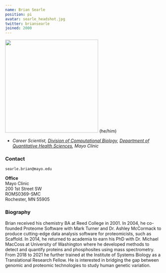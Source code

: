 ```yaml
---
name: Brian Searle
position: pi
avatar: searle_headshot.jpg
twitter: briansearle
joined: 2000
---
```


<img width="300" src="{{site.baseurl}}/images/people/{{page.avatar}}" data-action="zoom">
(he/him)

- _Career Scientist, [Division of Computational Biology](https://www.mayo.edu/research/departments-divisions/computational-biology/overview), [Department of Quantitative Health Sciences](https://www.mayo.edu/research/departments-divisions/quantitative-health-sciences/overview), Mayo Clinic_<br>


### Contact

<i class="fa fa-envelope-o"></i> `searle.brian@mayo.edu`

**Office**<br>
Mayo Clinic<br>
200 1st Street SW<br>
ROMS0369-SMC<br>
Rochester, MN  55905

### Biography

Brian received his chemistry BA at Reed College in 2001. In 2004, he co-founded Proteome Software with Mark Turner and Dr. Ashley McCormack to produce cutting-edge data analysis software for proteomicists, such as Scaffold. In 2014, he returned to academia to earn his PhD with Dr. Michael MacCoss at University of Washington where he developed methods to detect and quantify proteins and phosphosites using mass spectrometry. From 2018 to 2021 he further trained at the Institute of Systems Biology as a Translational Research Fellow. He is interested in bridging the gap between genomic and proteomic technologies to study human genetic variation. 
